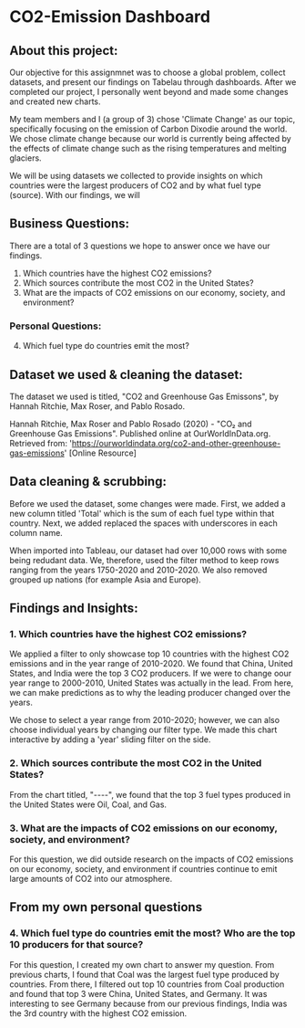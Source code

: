 # CO2-Emission Dashboard

## About this project: 

Our objective for this assignmnet was to choose a global problem, collect datasets, and present our findings on Tabelau through dashboards. After we completed our project, I personally went beyond and made some changes and created new charts. 

My team members and I (a group of 3) chose 'Climate Change' as our topic, specifically focusing on the emission of Carbon Dixodie around the world. We chose climate change because our world is currently being affected by the effects of climate change such as the rising temperatures and melting glaciers. 

We will be using datasets we collected to provide insights on which countries were the largest producers of CO2 and by what fuel type (source). With our findings, we will 

## Business Questions: 

There are a total of 3 questions we hope to answer once we have our findings. 
  1. Which countries have the highest CO2 emissions? 
  2. Which sources contribute the most CO2 in the United States? 
  3. What are the impacts of CO2 emissions on our economy, society, and environment? 
  
 
### Personal Questions: 
  4. Which fuel type do countries emit the most? 


## Dataset we used & cleaning the dataset: 

The dataset we used is titled, "CO2 and Greenhouse Gas Emissons", by Hannah Ritchie, Max Roser, and Pablo Rosado. 

  Hannah Ritchie, Max Roser and Pablo Rosado (2020) - "CO₂ and Greenhouse Gas Emissions". Published online at OurWorldInData.org. Retrieved from: 'https://ourworldindata.org/co2-and-other-greenhouse-gas-emissions' [Online Resource]


## Data cleaning & scrubbing: 

Before we used the dataset, some changes were made. First, we added a new column titled 'Total' which is the sum of each fuel type within that country. Next, we added replaced the spaces with underscores in each column name. 

When imported into Tableau, our dataset had over 10,000 rows with some being redudant data. We, therefore, used the filter method to keep rows ranging from the years 1750-2020 and 2010-2020. We also removed grouped up nations (for example Asia and Europe). 


## Findings and Insights: 

### 1. Which countries have the highest CO2 emissions? 

We applied a filter to only showcase top 10 countries with the highest CO2 emissions and in the year range of 2010-2020. We found that China, United States, and India were the top 3 CO2 producers. If we were to change oour year range to 2000-2010, United States was actually in the lead. From here, we can make predictions as to why the leading producer changed over the years. 

We chose to select a year range from 2010-2020; however, we can also choose individual years by changing our filter type. We made this chart interactive by adding a 'year' sliding filter on the side. 

### 2. Which sources contribute the most CO2 in the United States? 

From the chart titled, "----", we found that the top 3 fuel types produced in the United States were Oil, Coal, and Gas. 

### 3. What are the impacts of CO2 emissions on our economy, society, and environment? 

For this question, we did outside research on the impacts of CO2 emissions on our economy, society, and environment if countries continue to emit large amounts of CO2 into our atmosphere. 

## From my own personal questions 

### 4. Which fuel type do countries emit the most? Who are the top 10 producers for that source?  

For this question, I created my own chart to answer my question. From previous charts, I found that Coal was the largest fuel type produced by countries. From there, I filtered out top 10 countries from Coal production and found that top 3 were China, United States, and Germany. It was interesting to see Germany because from our previous findings, India was the 3rd country with the highest CO2 emission. 
